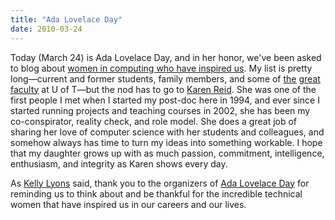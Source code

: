 ```yaml
---
title: "Ada Lovelace Day"
date: 2010-03-24
---
```

Today (March 24) is Ada Lovelace Day, and in her honor, we've been asked to blog about <a href="http://findingada.com/">women in computing who have inspired us</a>. My list is pretty long—current and former students, family members, and some of <a href="http://www.cs.utoronto.ca/~campbell">the</a> <a href="http://www.cs.utoronto.ca/~dianeh">great</a> <a href="http://www.cs.utoronto.ca/~mcraig">faculty</a> at U of T—but the nod has to go to <a href="http://www.cs.utoronto.ca/~reid">Karen Reid</a>. She was one of the first people I met when I started my post-doc here in 1994, and ever since I started running projects and teaching courses in 2002, she has been my co-conspirator, reality check, and role model. She does a great job of sharing her love of computer science with her students and colleagues, and somehow always has time to turn my ideas into something workable. I hope that my daughter grows up with as much passion, commitment, intelligence, enthusiasm, and integrity as Karen shows every day.

As <a href="http://moving2academia.blogspot.com/2010/03/in-honour-of-ada-lovelace-day-technical.html">Kelly Lyons</a> said, thank you to the organizers of <a href="http://findingada.com/">Ada  Lovelace Day</a> for reminding us to think about and be thankful for the  incredible technical women that have inspired us in our careers and our  lives.
